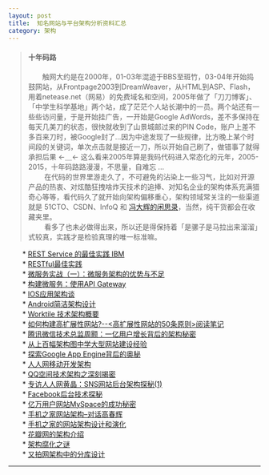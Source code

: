 ```yaml
---
layout: post  
title:  知名网站与平台架构分析资料汇总  
category: 架构  
---
```

>####  十年码路  
>&emsp;&emsp;触网大约是在2000年，01-03年混迹于BBS至斑竹，03-04年开始捣鼓网站，从Frontpage2003到DreamWeaver，从HTML到ASP、Flash，用着netease.net（网易）的免费域名和空间，2005年做了「刀刀博客」、「中学生科学基地」两个站，成了茫茫个人站长潮中的一员。两个站还有一些些访问量，于是开始挂广告，一开始是Google AdWords，差不多保持在每天几美刀的状态，很快就收到了山景城邮过来的PIN Code，账户上差不多百来刀时，被Google封了...因为中途发现了一些规律，比方晚上某个时间段的关键词，单次点击就是接近一刀，所以开始自己刷了，做错事了就得承担后果 ←＿← 这么看来2005年算是我码代码进入常态化的元年，2005-2015，十年码路路漫漫，不思量，自难忘 ...  
>&emsp;&emsp; 在代码的世界里游走久了，不可避免的沾染上一些习气，比如对开源产品的热衷、对炫酷狂拽啥炸天技术的追捧、对知名企业的架构体系充满猎奇心等等，看代码久了就开始向架构偏移重心，架构领域常关注的一些渠道就是 51CTO、CSDN、InfoQ 和 [冯大辉的闲思录](http://dbanotes.net/)，当然，纯干货都会在收藏夹里。  
>&emsp;&emsp; 看多了也未必做得出来，所以还是得保持着「是骡子是马拉出来溜溜」式较真，实践才是检验真理的唯一标准嘛。

&emsp;&emsp;*  [REST Service 的最佳实践 IBM](http://www.ibm.com/developerworks/cn/webservices/1101_mace_restservicePart1/1101_mace_restservicePart1.html)  
&emsp;&emsp;*  [RESTful最佳实践](http://arccode.net/2015/02/26/RESTful%E6%9C%80%E4%BD%B3%E5%AE%9E%E8%B7%B5/)  
&emsp;&emsp;*  [微服务实战（一）：微服务架构的优势与不足](http://dockone.io/article/394)  
&emsp;&emsp;*  [构建微服务：使用API Gateway](http://dockone.io/article/482)  
&emsp;&emsp;*  [IOS应用架构谈](http://casatwy.com/iosying-yong-jia-gou-tan-kai-pian.html)  
&emsp;&emsp;*  [Android简洁架构设计](http://blog.163.com/qqoowww@yeah/blog/static/1730939472015615114519709/)  
&emsp;&emsp;*  [Worktile 技术架构概要](https://worktile.com/tech/basic/the-worktile-tech-stack)  
&emsp;&emsp;*  [如何构建高扩展性网站?--<高扩展性网站的50条原则>阅读笔记](http://www.cnblogs.com/xing901022/p/4425124.html)  
&emsp;&emsp;*  [腾讯微信技术总监周颢：一亿用户增长背后的架构秘密](http://www.csdn.net/article/2012-05-15/2805581)  
&emsp;&emsp;*  [从上百幅架构图中学大型网站建设经验](http://www.kuqin.com/system-analysis/20111006/312585.html)  
&emsp;&emsp;*  [探索Google App Engine背后的奥秘](http://dbanotes.net/arch/google_app_engine_arch.html)  
&emsp;&emsp;*  [人人网移动开发架构](http://www.infoq.com/cn/articles/renren-mobile-arch)   
&emsp;&emsp;*  [QQ空间技术架构之深刻揭密](http://www.infoq.com/cn/articles/qzone-architecture)    
&emsp;&emsp;*  [专访人人网黄晶：SNS网站后台架构探秘(1)](http://developer.51cto.com/art/201009/224740.htm)  
&emsp;&emsp;*  [Facebook后台技术探秘](http://developer.51cto.com/art/201007/212296.htm)  
&emsp;&emsp;*  [亿万用户网站MySpace的成功秘密](http://developer.51cto.com/art/201007/212296.htm)  
&emsp;&emsp;*  [手机之家网站架构–对话高春辉](http://dbanotes.net/arch/imobile_web_arch_gaochunhui.html)    
&emsp;&emsp;*  [手机之家的网站架构设计和演化](http://www.cnblogs.com/realviv/articles/1883563.html)   
&emsp;&emsp;*  [花瓣网的架构介绍](http://www.infoq.com/cn/presentations/petals-network-architecture-introduced)  
&emsp;&emsp;*  [架构腐化之谜](http://www.infoq.com/cn/articles/cjz-architecture-corruption)  
&emsp;&emsp;*  [又拍网架构中的分库设计](http://www.infoq.com/cn/articles/yupoo-partition-database)  
- - -
